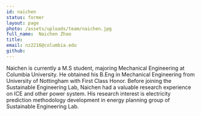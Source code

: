 ```yaml
---
id: naichen
status: former
layout: page
photo: /assets/uploads/team/naichen.jpg
full_name:  Naichen Zhao
title: 
email: nz2216@columbia.edu
github: 
---
```

Naichen is currently a M.S student, majoring Mechanical Engineering at Columbia University. He obtained his B.Eng in Mechanical Engineering from University of Nottingham with First Class Honor. Before joining the Sustainable Engineering Lab, Naichen had a valuable research experience on ICE and other power system. His research interest is electricity prediction methodology development in energy planning group of Sustainable Engineering Lab.
